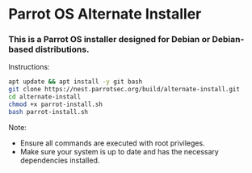 # Parrot OS Alternate Installer
### This is a Parrot OS installer designed for Debian or Debian-based distributions.

Instructions:
```bash
apt update && apt install -y git bash
git clone https://nest.parrotsec.org/build/alternate-install.git
cd alternate-install
chmod +x parrot-install.sh
bash parrot-install.sh
```
Note: 
* Ensure all commands are executed with root privileges.
* Make sure your system is up to date and has the necessary dependencies installed.
